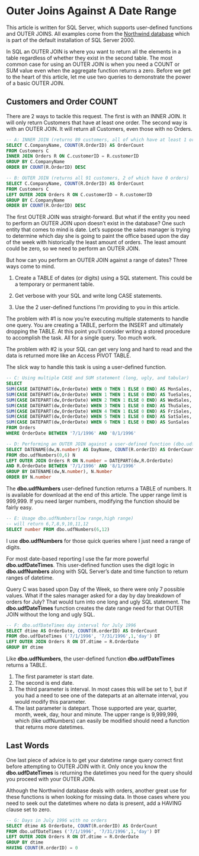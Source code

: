 # Outer Joins Against A Date Range

This article is written for SQL Server, which supports user-defined functions and OUTER JOINS.  All examples come from the [Northwind database](https://www.microsoft.com/en-us/download/details.aspx?id=23654) which is part of the default installation of SQL Server 2000.

In SQL an OUTER JOIN is where you want to return all the elements in a table regardless of whether they exist in the second table.  The most common case for using an OUTER JOIN is when you need a COUNT or SUM value even when the aggregate function returns a zero.  Before we get to the heart of this article, let me use two queries to demonstrate the power of a basic OUTER JOIN.

## Customers and Order COUNT

There are 2 ways to tackle this request.  The first is with an INNER JOIN. It will only return Customers that have at least one order.  The second way is with an OUTER JOIN. It will return all Customers, even those with no Orders.

```sql
-- A: INNER JOIN (returns 89 customers, all of which have at least 1 order) 
SELECT C.CompanyName, COUNT(R.OrderID) AS OrderCount 
FROM Customers C
INNER JOIN Orders R ON C.customerID = R.customerID
GROUP BY C.CompanyName
ORDER BY COUNT(R.OrderID) DESC 

-- B: OUTER JOIN (returns all 91 customers, 2 of which have 0 orders) 
SELECT C.CompanyName, COUNT(R.OrderID) AS OrderCount
FROM Customers C
LEFT OUTER JOIN Orders R ON C.customerID = R.customerID 
GROUP BY C.CompanyName
ORDER BY COUNT(R.OrderID) DESC
```

The first OUTER JOIN was straight-forward. But what if the entity you need to perform an OUTER JOIN upon doesn’t exist in the database? One such entity that comes to mind is date. Let’s suppose the sales manager is trying to determine which day she is going to paint the office based upon the day of the week with historically the least amount of orders. The least amount could be zero, so we need to perform an OUTER JOIN. 

But how can you perform an OUTER JOIN against a range of dates? Three ways come to mind.

1. Create a TABLE of dates (or digits) using a SQL statement. This could be a temporary or permanent table.

2. Get verbose with your SQL and write long CASE statements.

3. Use the 2 user-defined functions I’m providing to you in this article.

The problem with #1 is now you’re executing multiple statements to handle one query. You are creating a TABLE, perform the INSERT and ultimately dropping the TABLE. At this point you’ll consider writing a stored procedure to accomplish the task. All for a single query. Too much work. 

The problem with #2 is your SQL can get very long and hard to read and the data is returned more like an Access PIVOT TABLE.

The slick way to handle this task is using a user-defined function.

```sql
-- C: Using multiple CASE and SUM statement (long, ugly, and tabular) 
SELECT 
SUM(CASE DATEPART(dw,OrderDate) WHEN 0 THEN 1 ELSE 0 END) AS MonSales, 
SUM(CASE DATEPART(dw,OrderDate) WHEN 1 THEN 1 ELSE 0 END) AS TueSales, 
SUM(CASE DATEPART(dw,OrderDate) WHEN 2 THEN 1 ELSE 0 END) AS WedSales, 
SUM(CASE DATEPART(dw,OrderDate) WHEN 3 THEN 1 ELSE 0 END) AS ThuSales, 
SUM(CASE DATEPART(dw,OrderDate) WHEN 4 THEN 1 ELSE 0 END) AS FriSales, 
SUM(CASE DATEPART(dw,OrderDate) WHEN 5 THEN 1 ELSE 0 END) AS SatSales, 
SUM(CASE DATEPART(dw,OrderDate) WHEN 6 THEN 1 ELSE 0 END) AS SunSales 
FROM Orders
WHERE OrderDate BETWEEN '7/1/1996' AND '8/1/1996' 

-- D: Performing an OUTER JOIN against a user-defined function (dbo.udfNumbers) 
SELECT DATENAME(dw,N.number) AS DayName, COUNT(R.orderID) AS OrderCount 
FROM dbo.udfNumbers(0,6) N
LEFT OUTER JOIN Orders R ON N.number = DATEPART(dw,R.OrderDate)
AND R.OrderDate BETWEEN '7/1/1996' AND '8/1/1996' 
GROUP BY DATENAME(dw,N.number), N.Number
ORDER BY N.number
```

The **dbo.udfNumbers** user-defined function returns a TABLE of numbers. It is available for download at the end of this article. The upper range limit is 999,999. If you need larger numbers, modifying the function should be fairly easy.

```sql
-- E: Usage dbo.udfNumbers(low range,high range) 
-- will return 6,7,8,9,10,11,12
SELECT number FROM dbo.udfNumbers(6,12)
```

I use **dbo.udfNumbers** for those quick queries where I just need a range of digits. 

For most date-based reporting I use the far more powerful **dbo.udfDateTimes**. This user-defined function uses the digit logic in **dbo.udfNumbers** along with SQL Server’s date and time function to return ranges of datetime. 

Query C was based upon Day of the Week, so there were only 7 possible values. What if the sales manager asked for a day by day breakdown of orders for July? That would turn into one long and ugly SQL statement. The **dbo.udfDateTimes** function creates the date range need for that OUTER JOIN without the long and ugly SQL.

```sql
-- F: dbo.udfDateTimes day interval for July 1996 
SELECT dtime AS OrderDate, COUNT(R.orderID) AS OrderCount
FROM dbo.udfDateTimes ('7/1/1996', '7/31/1996',1,'day') DT 
LEFT OUTER JOIN Orders R ON DT.dtime = R.OrderDate
GROUP BY dtime
```

Like **dbo.udfNumbers**, the user-defined function **dbo.udfDateTimes** returns a TABLE. 

1. The first parameter is start date. 
2. The second is end date. 
3. The third parameter is interval. In most cases this will be set to 1, but if you had a need to see one of the dateparts at an alternate interval, you would modify this parameter. 
4. The last parameter is datepart. Those supported are year, quarter, month, week, day, hour and minute. The upper range is 9,999,999, which (like udfNumbers) can easily be modified should need a function that returns more datetimes.

## Last Words

One last piece of advice is to get your datetime range query correct first before attempting to OUTER JOIN with it. Only once you know the **dbo.udfDateTimes** is returning the datetimes you need for the query should you proceed with your OUTER JOIN.

Although the Northwind database deals with orders, another great use for these functions is when looking for missing data. In those cases where you need to seek out the datetimes where no data is present, add a HAVING clause set to zero.

```sql
-- G: Days in July 1996 with no orders 
SELECT dtime AS OrderDate, COUNT(R.orderID) AS OrderCount
FROM dbo.udfDateTimes ('7/1/1996', '7/31/1996',1,'day') DT 
LEFT OUTER JOIN Orders R ON DT.dtime = R.OrderDate
GROUP BY dtime
HAVING COUNT(R.orderID) = 0
```
